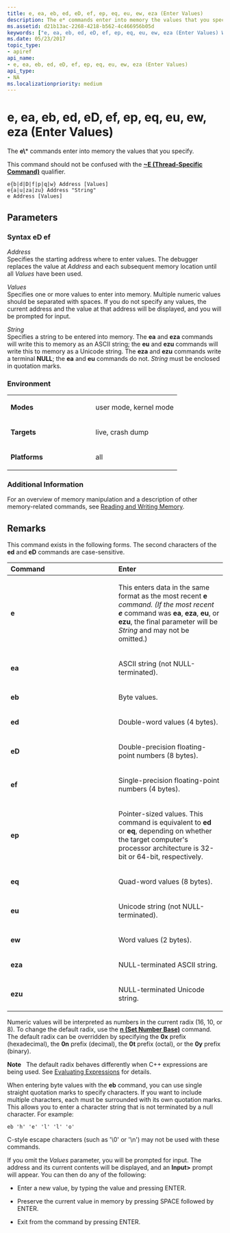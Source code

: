 ```yaml
---
title: e, ea, eb, ed, eD, ef, ep, eq, eu, ew, eza (Enter Values)
description: The e* commands enter into memory the values that you specify.This command should not be confused with the ~E (Thread-Specific Command) qualifier.
ms.assetid: d21b13ac-2268-4218-b562-4c466956b05d
keywords: ["e, ea, eb, ed, eD, ef, ep, eq, eu, ew, eza (Enter Values) Windows Debugging"]
ms.date: 05/23/2017
topic_type:
- apiref
api_name:
- e, ea, eb, ed, eD, ef, ep, eq, eu, ew, eza (Enter Values)
api_type:
- NA
ms.localizationpriority: medium
---
```


# e, ea, eb, ed, eD, ef, ep, eq, eu, ew, eza (Enter Values)


The **e\\*** commands enter into memory the values that you specify.

This command should not be confused with the [**~E (Thread-Specific Command)**](-e--thread-specific-command-.md) qualifier.

```dbgcmd
e{b|d|D|f|p|q|w} Address [Values] 
e{a|u|za|zu} Address "String" 
e Address [Values]
```

## <span id="ddk_cmd_enter_values_dbg"></span><span id="DDK_CMD_ENTER_VALUES_DBG"></span>Parameters


### <span id="syntax__ed_ef"></span><span id="SYNTAX__ED_EF"></span>Syntax eD ef

<span id="_______Address______"></span><span id="_______address______"></span><span id="_______ADDRESS______"></span> *Address*   
Specifies the starting address where to enter values. The debugger replaces the value at *Address* and each subsequent memory location until all *Values* have been used.

<span id="_______Values______"></span><span id="_______values______"></span><span id="_______VALUES______"></span> *Values*   
Specifies one or more values to enter into memory. Multiple numeric values should be separated with spaces. If you do not specify any values, the current address and the value at that address will be displayed, and you will be prompted for input.

<span id="_______String______"></span><span id="_______string______"></span><span id="_______STRING______"></span> *String*   
Specifies a string to be entered into memory. The **ea** and **eza** commands will write this to memory as an ASCII string; the **eu** and **ezu** commands will write this to memory as a Unicode string. The **eza** and **ezu** commands write a terminal **NULL**; the **ea** and **eu** commands do not. *String* must be enclosed in quotation marks.

### <span id="Environment"></span><span id="environment"></span><span id="ENVIRONMENT"></span>Environment

<table>
<colgroup>
<col width="50%" />
<col width="50%" />
</colgroup>
<tbody>
<tr class="odd">
<td align="left"><p><strong>Modes</strong></p></td>
<td align="left"><p>user mode, kernel mode</p></td>
</tr>
<tr class="even">
<td align="left"><p><strong>Targets</strong></p></td>
<td align="left"><p>live, crash dump</p></td>
</tr>
<tr class="odd">
<td align="left"><p><strong>Platforms</strong></p></td>
<td align="left"><p>all</p></td>
</tr>
</tbody>
</table>

 

### <span id="Additional_Information"></span><span id="additional_information"></span><span id="ADDITIONAL_INFORMATION"></span>Additional Information

For an overview of memory manipulation and a description of other memory-related commands, see [Reading and Writing Memory](reading-and-writing-memory.md).

Remarks
-------

This command exists in the following forms. The second characters of the **ed** and **eD** commands are case-sensitive.

<table>
<colgroup>
<col width="50%" />
<col width="50%" />
</colgroup>
<thead>
<tr class="header">
<th align="left">Command</th>
<th align="left">Enter</th>
</tr>
</thead>
<tbody>
<tr class="odd">
<td align="left"><p><strong>e</strong></p></td>
<td align="left"><p>This enters data in the same format as the most recent <strong>e<em></strong> command. (If the most recent <strong>e</em></strong> command was <strong>ea</strong>, <strong>eza</strong>, <strong>eu</strong>, or <strong>ezu</strong>, the final parameter will be <em>String</em> and may not be omitted.)</p></td>
</tr>
<tr class="even">
<td align="left"><p><strong>ea</strong></p></td>
<td align="left"><p>ASCII string (not NULL-terminated).</p></td>
</tr>
<tr class="odd">
<td align="left"><p><strong>eb</strong></p></td>
<td align="left"><p>Byte values.</p></td>
</tr>
<tr class="even">
<td align="left"><p><strong>ed</strong></p></td>
<td align="left"><p>Double-word values (4 bytes).</p></td>
</tr>
<tr class="odd">
<td align="left"><p><strong>eD</strong></p></td>
<td align="left"><p>Double-precision floating-point numbers (8 bytes).</p></td>
</tr>
<tr class="even">
<td align="left"><p><strong>ef</strong></p></td>
<td align="left"><p>Single-precision floating-point numbers (4 bytes).</p></td>
</tr>
<tr class="odd">
<td align="left"><p><strong>ep</strong></p></td>
<td align="left"><p>Pointer-sized values. This command is equivalent to <strong>ed</strong> or <strong>eq</strong>, depending on whether the target computer's processor architecture is 32-bit or 64-bit, respectively.</p></td>
</tr>
<tr class="even">
<td align="left"><p><strong>eq</strong></p></td>
<td align="left"><p>Quad-word values (8 bytes).</p></td>
</tr>
<tr class="odd">
<td align="left"><p><strong>eu</strong></p></td>
<td align="left"><p>Unicode string (not NULL-terminated).</p></td>
</tr>
<tr class="even">
<td align="left"><p><strong>ew</strong></p></td>
<td align="left"><p>Word values (2 bytes).</p></td>
</tr>
<tr class="odd">
<td align="left"><p><strong>eza</strong></p></td>
<td align="left"><p>NULL-terminated ASCII string.</p></td>
</tr>
<tr class="even">
<td align="left"><p><strong>ezu</strong></p></td>
<td align="left"><p>NULL-terminated Unicode string.</p></td>
</tr>
</tbody>
</table>

 

Numeric values will be interpreted as numbers in the current radix (16, 10, or 8). To change the default radix, use the [**n (Set Number Base)**](n--set-number-base-.md) command. The default radix can be overridden by specifying the **0x** prefix (hexadecimal), the **0n** prefix (decimal), the **0t** prefix (octal), or the **0y** prefix (binary).

**Note**   The default radix behaves differently when C++ expressions are being used. See [Evaluating Expressions](evaluating-expressions.md) for details.

 

When entering byte values with the **eb** command, you can use single straight quotation marks to specify characters. If you want to include multiple characters, each must be surrounded with its own quotation marks. This allows you to enter a character string that is not terminated by a null character. For example:

```dbgcmd
eb 'h' 'e' 'l' 'l' 'o'
```

C-style escape characters (such as '\\0' or '\\n') may not be used with these commands.

If you omit the *Values* parameter, you will be prompted for input. The address and its current contents will be displayed, and an **Input&gt;** prompt will appear. You can then do any of the following:

-   Enter a new value, by typing the value and pressing ENTER.

-   Preserve the current value in memory by pressing SPACE followed by ENTER.

-   Exit from the command by pressing ENTER.

 

 





